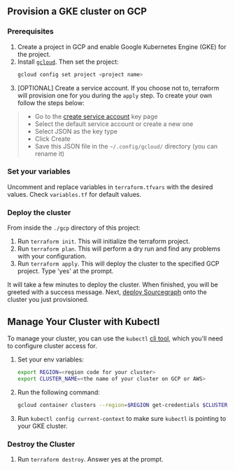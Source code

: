## Provision a GKE cluster on GCP

### Prerequisites
1. Create a project in GCP and enable Google Kubernetes Engine (GKE) for the project.
2. Install [`gcloud`](https://cloud.google.com/sdk/docs/install). Then set the project:
   ```bash
   gcloud config set project <project name>
   ```
3. [OPTIONAL] Create a service account. If you choose not to, terraform will provision one for you during the `apply` step. To create your own follow the steps below:

> - Go to the [create service account](https://console.cloud.google.com/apis/credentials/serviceaccountkey) key page
> - Select the default service account or create a new one
> - Select JSON as the key type
> - Click Create
> - Save this JSON file in the `~/.config/gcloud/` directory (you can rename it)

### Set your variables
Uncomment and replace variables in `terraform.tfvars` with the desired values. Check `variables.tf` for default values.

### Deploy the cluster
From inside the `./gcp` directory of this project:
1. Run `terraform init`. This will initialize the terraform project.
2. Run `terraform plan`. This will perform a dry run and find any problems with your configuration.
3. Run `terraform apply`. This will deploy the cluster to the specified GCP project. Type 'yes' at the prompt.

It will take a few minutes to deploy the cluster. When finished, you will be greeted with a success message.
Next, [deploy Sourcegraph](https://docs.sourcegraph.com/admin/deploy/kubernetes/configure) onto the cluster you just provisioned.

## Manage Your Cluster with Kubectl
To manage your cluster, you can use the `kubectl` [cli tool](https://kubernetes.io/docs/tasks/tools/), which you'll need to configure cluster access for.

1. Set your env variables:
    ```bash
    export REGION=<region code for your cluster>
    export CLUSTER_NAME=<the name of your cluster on GCP or AWS>
    ```
2. Run the following command:
    ```bash
    gcloud container clusters --region=$REGION get-credentials $CLUSTER_NAME
    ```
3. Run `kubectl config current-context` to make sure `kubectl` is pointing to your GKE cluster.

### Destroy the Cluster
1. Run `terraform destroy`. Answer yes at the prompt.

